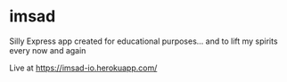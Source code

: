 # imsad
Silly Express app created for educational purposes... and to lift my spirits every now and again

Live at https://imsad-io.herokuapp.com/

